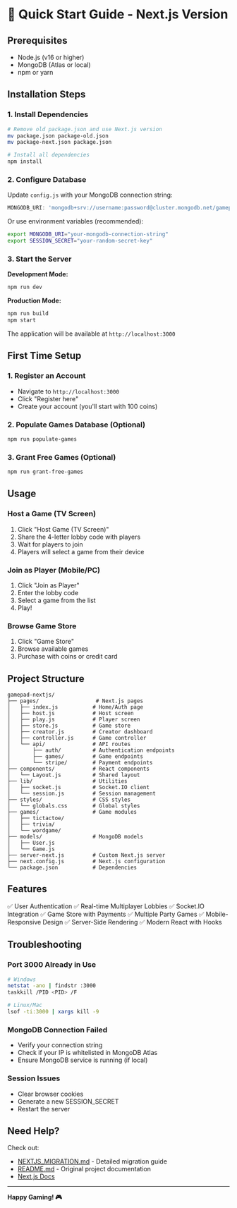 # 🚀 Quick Start Guide - Next.js Version

## Prerequisites

- Node.js (v16 or higher)
- MongoDB (Atlas or local)
- npm or yarn

## Installation Steps

### 1. Install Dependencies

```bash
# Remove old package.json and use Next.js version
mv package.json package-old.json
mv package-next.json package.json

# Install all dependencies
npm install
```

### 2. Configure Database

Update `config.js` with your MongoDB connection string:

```javascript
MONGODB_URI: 'mongodb+srv://username:password@cluster.mongodb.net/gamepad'
```

Or use environment variables (recommended):

```bash
export MONGODB_URI="your-mongodb-connection-string"
export SESSION_SECRET="your-random-secret-key"
```

### 3. Start the Server

**Development Mode:**
```bash
npm run dev
```

**Production Mode:**
```bash
npm run build
npm start
```

The application will be available at `http://localhost:3000`

## First Time Setup

### 1. Register an Account
- Navigate to `http://localhost:3000`
- Click "Register here"
- Create your account (you'll start with 100 coins)

### 2. Populate Games Database (Optional)
```bash
npm run populate-games
```

### 3. Grant Free Games (Optional)
```bash
npm run grant-free-games
```

## Usage

### Host a Game (TV Screen)
1. Click "Host Game (TV Screen)"
2. Share the 4-letter lobby code with players
3. Wait for players to join
4. Players will select a game from their device

### Join as Player (Mobile/PC)
1. Click "Join as Player"
2. Enter the lobby code
3. Select a game from the list
4. Play!

### Browse Game Store
1. Click "Game Store"
2. Browse available games
3. Purchase with coins or credit card

## Project Structure

```
gamepad-nextjs/
├── pages/                  # Next.js pages
│   ├── index.js           # Home/Auth page
│   ├── host.js            # Host screen
│   ├── play.js            # Player screen
│   ├── store.js           # Game store
│   ├── creator.js         # Creator dashboard
│   ├── controller.js      # Game controller
│   └── api/               # API routes
│       ├── auth/          # Authentication endpoints
│       ├── games/         # Game endpoints
│       └── stripe/        # Payment endpoints
├── components/            # React components
│   └── Layout.js          # Shared layout
├── lib/                   # Utilities
│   ├── socket.js          # Socket.IO client
│   └── session.js         # Session management
├── styles/                # CSS styles
│   └── globals.css        # Global styles
├── games/                 # Game modules
│   ├── tictactoe/
│   ├── trivia/
│   └── wordgame/
├── models/                # MongoDB models
│   ├── User.js
│   └── Game.js
├── server-next.js         # Custom Next.js server
├── next.config.js         # Next.js configuration
└── package.json           # Dependencies

```

## Features

✅ User Authentication
✅ Real-time Multiplayer Lobbies
✅ Socket.IO Integration
✅ Game Store with Payments
✅ Multiple Party Games
✅ Mobile-Responsive Design
✅ Server-Side Rendering
✅ Modern React with Hooks

## Troubleshooting

### Port 3000 Already in Use
```bash
# Windows
netstat -ano | findstr :3000
taskkill /PID <PID> /F

# Linux/Mac
lsof -ti:3000 | xargs kill -9
```

### MongoDB Connection Failed
- Verify your connection string
- Check if your IP is whitelisted in MongoDB Atlas
- Ensure MongoDB service is running (if local)

### Session Issues
- Clear browser cookies
- Generate a new SESSION_SECRET
- Restart the server

## Need Help?

Check out:
- [NEXTJS_MIGRATION.md](./NEXTJS_MIGRATION.md) - Detailed migration guide
- [README.md](./README.md) - Original project documentation
- [Next.js Docs](https://nextjs.org/docs)

---

**Happy Gaming! 🎮**

